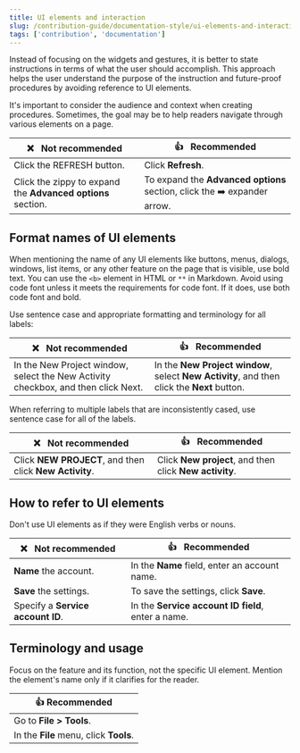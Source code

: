 ```yaml
---
title: UI elements and interaction
slug: /contribution-guide/documentation-style/ui-elements-and-interaction
tags: ['contribution', 'documentation']
---
```


Instead of focusing on the widgets and gestures, it is better to state instructions in terms of what the user should accomplish. This approach helps the user understand the purpose of the instruction and future-proof procedures by avoiding reference to UI elements.

It's important to consider the audience and context when creating procedures. Sometimes, the goal may be to help readers navigate through various elements on a page.

| :x: &nbsp; Not recommended  | :+1: &nbsp; Recommended |
|-----------------------------|-------------------------|
| Click the REFRESH button.   | Click **Refresh**.      |
| Click the zippy to expand the **Advanced options** section. | To expand the **Advanced options** section, click the :arrow_right: expander arrow. |


## Format names of UI elements

When mentioning the name of any UI elements like buttons, menus, dialogs, windows, list items, or any other feature on the page that is visible, use bold text. You can use the `<b>` element in HTML or <code>**</code> in Markdown. Avoid using code font unless it meets the requirements for code font. If it does, use both code font and bold.

Use sentence case and appropriate formatting and terminology for all labels:

| :x: &nbsp;  Not recommended                                                       | :+1: &nbsp;  Recommended                                                                    |
|-----------------------------------------------------------------------------------|---------------------------------------------------------------------------------------------|
| In the New Project window, select the New Activity checkbox, and then click Next. | In the **New Project window**, select **New Activity**, and then click the **Next** button. |


When referring to multiple labels that are inconsistently cased, use sentence case for all of the labels.

| :x: &nbsp;   Not recommended                            | :+1: &nbsp;  Recommended                                |
|---------------------------------------------------------|---------------------------------------------------------|
| Click **NEW PROJECT**, and then click **New Activity**. | Click **New project**, and then click **New activity**. |


## How to refer to UI elements

Don't use UI elements as if they were English verbs or nouns.

| :x: &nbsp; Not recommended        | :+1: &nbsp; Recommended                            |
|-----------------------------------|----------------------------------------------------|
| **Name** the account.             | In the **Name** field, enter an account name.      |
| **Save** the settings.            | To save the settings, click **Save**.              |
| Specify a **Service account ID**. | In the **Service account ID field**, enter a name. |


## Terminology and usage

Focus on the feature and its function, not the specific UI element. Mention the element's name only if it clarifies for the reader.

| :+1:   Recommended                     |
|----------------------------------------|
| Go to **File > Tools**.                |
| In the **File** menu, click **Tools**. |